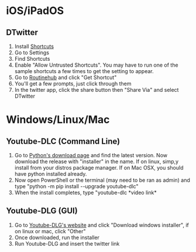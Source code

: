 # iOS/iPadOS

## DTwitter

1. Install [Shortcuts](https://apps.apple.com/us/app/shortcuts/id915249334) 
2. Go to Settings
3. Find Shortcuts
 4. Enable "Allow Untrusted Shortcuts". You may have to run one of the sample shortcuts a few times to get the setting to appear.
 5. Go to [Routinehub](https://routinehub.co/shortcut/6166/) and click "Get Shortcut"
 6. You'll get a few prompts, just click through them
 7. In the twitter app, click the share button then "Share Via" and select DTwitter
 
 # Windows/Linux/Mac
    
## Youtube-DLC (Command Line)

1. Go to [Python's download page](https://www.python.org/downloads/) and find the latest version. Now download the release with "installer" in the name. If on linux, simp,y install from your distros package manager. If on Mac OSX, you should have python installed already. 
2. Now open PowerShell or the terminal (may need to be ran as admin) and type "python -m pip install --upgrade youtube-dlc"
3. When the install completes, type "youtube-dlc \*video link*

## Youtube-DLG (GUI)

1. Go to [Youtube-DLG's website](https://mrs0m30n3.github.io/youtube-dl-gui/) and click "Download windows installer", if on linux or mac, click "Other"
2. Once downloaded, run the installer
3. Run Youtube-DLG and insert the twitter link
